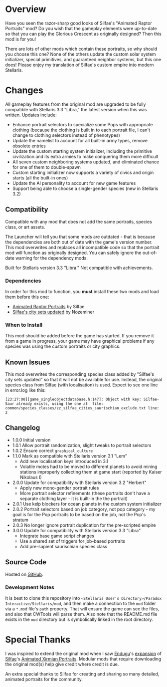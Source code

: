 # Overview

Have you seen the razor-sharp good looks of Silfae's "Animated Raptor Portraits" mod?  Do you wish that the gameplay elements were up-to-date so that you can play the Glorious Crescent as originally designed?  Then this mod is for you!

There are lots of other mods which contain these portraits, so why should you choose this one?  None of the others update the custom solar system initializer, special primitives, and guaranteed neighbor systems, but this one does!  Please enjoy my translation of Silfae's custom empire into modern Stellaris.

# Changes

All gameplay features from the original mod are upgraded to be fully compatible with Stellaris 3.3 "Libra," the latest version when this was written.  Updates include:

* Enhance portrait selectors to specialize some Pops with appropriate clothing (because the clothing is built in to each portrait file, I can't change to clothing selectors instead of phenotypes)
* Update the namelist to account for all built-in army types, remove obsolete entries
* Update the custom starting system initializer, including the primitive civilization and its extra armies to make conquering them more difficult
* All seven custom neighboring systems updated, and eliminated chance for one of them to double-spawn
* Custom starting initializer now supports a variety of civics and origin starts (all the built-in ones)
* Update the AI personality to account for new game features
* Support being able to choose a single-gender species (new in Stellaris 3.2)

## Compatibility

Compatible with any mod that does not add the same portraits, species class, or art assets.

The Launcher will tell you that some mods are outdated - that is because the dependencies are both out of date with the game's version number.  This mod overwrites and replaces all incompatible code so that the portrait mod will function as originally designed.  You can safely ignore the out-of-date warning for the dependency mods.

Built for Stellaris version 3.3 "Libra."  Not compatible with achievements.

### Dependencies

In order for this mod to function, you **must** install these two mods and load them before this one:

* [Animated Raptor Portraits](https://steamcommunity.com/sharedfiles/filedetails/?id=872596925) by Silfae
* [Silfae's city sets updated](https://steamcommunity.com/sharedfiles/filedetails/?id=2247427791) by Nozeminer

### When to Install

This mod should be added before the game has started.  If you remove it from a game in progress, your game may have graphical problems if any species was using the custom portraits or city graphics.

## Known Issues

This mod overwrites the corresponding species class added by "Silfae's city sets updated" so that it will not be available for use.  Instead, the original species class from Silfae (with localisation) is used.  Expect to see one line in error.log like this:

```
[23:27:00][game_singleobjectdatabase.h:147]: Object with key: Silfae-Saur already exists, using the one at  file: common/species_classes/zz_silfae_cities_saurischian_exclude.txt line: 2
```

## Changelog

* 1.0.0 Initial version
* 1.0.1 Allow portrait randomization, slight tweaks to portrait selectors
* 1.0.2 Ensure correct `graphical_culture`
* 1.1.0 Mark as compatible with Stellaris version 3.1 "Lem"
    * Add new localisation keys introduced in 3.1
    * Volatile motes had to be moved to different planets to avoid mining stations improperly collecting them at game start (reported by Kaiser Nikolaus I)
* 2.0.0 Update for compatibility with Stellaris version 3.2 "Herbert"
    * Apply new mono-gender portrait rules
    * More portrait selector refinements (these portraits don't have a separate clothing layer - it is built-in the the portrait)
* 2.0.1 Use kelp blockers for ocean planets in the custom system initializer
* 2.0.2 Portrait selectors based on job category, not pop category - my goal is for the Pop portraits to be based on the job, not the Pop's stratum
* 2.0.3 No longer ignore portrait duplication for the pre-scripted empire
* 3.0.0 Update for compatibility with Stellaris version 3.3 "Libra"
    * Integrate base game script changes
    * Use a shared set of triggers for job-based portraits
    * Add pre-sapient saurischian species class

## Source Code

Hosted on [GitHub](https://github.com/corsairmarks/saurischian_portraits_revisited).

### Development Notes

It is best to clone this repository into `<Stellaris User's Directory>/Paradox Interactive/Stellaris/mod`, and then make a connection to the `mod` folder via a `*.mod` file's `path` property.  That will ensure the game can see the files, and also that CWTools will parse them.  Also note that the README.md file exists in the `mod` directory but is symbolically linked in the root directory.

# Special Thanks

I was inspired to extend the original mod when I saw [Endugu](https://steamcommunity.com/profiles/76561198037630876/myworkshopfiles/)'s [expansion](https://steamcommunity.com/sharedfiles/filedetails/?id=1584824947) of [Silfae](https://steamcommunity.com/profiles/76561198021525667/myworkshopfiles/)'s [Animated Xirmian Portraits](https://steamcommunity.com/workshop/filedetails/?id=881118424).  Modular mods that require downloading the original mod(s) help give credit where credit is due.

An extra special thanks to Silfae for creating and sharing so many detailed, animated portraits for the community.